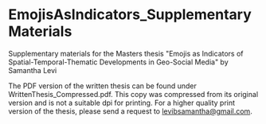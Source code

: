 # EmojisAsIndicators_SupplementaryMaterials
Supplementary materials for the Masters thesis "Emojis as Indicators of Spatial-Temporal-Thematic Developments in Geo-Social Media" by Samantha Levi

The PDF version of the written thesis can be found under WrittenThesis_Compressed.pdf. This copy was compressed from its original version and is not a suitable dpi for printing. For a higher quality print version of the thesis, please send a request to levibsamantha@gmail.com.
